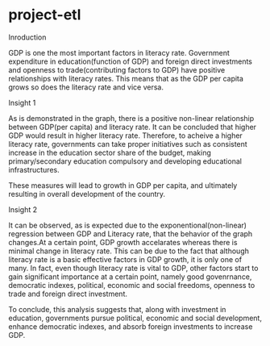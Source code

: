 # project-etl

Inroduction

GDP is one the most important factors in literacy rate. Government expenditure in education(function of GDP) and foreign direct investments and openness to trade(contributing factors to GDP) have positive relationships with literacy rates. This means that as the GDP per capita grows so does the literacy rate and vice versa.


Insight 1

As is demonstrated in the graph, there is a positive non-linear relationship between GDP(per capita) and literacy rate.
It can be concluded that higher GDP would result in higher literacy rate. Therefore, to acheive a higher literacy rate, governments can take proper initiatives such as consistent increase in the education sector share of the budget, making primary/secondary education compulsory and developing educational infrastructures. 

These measures will lead to growth in GDP per capita, and ultimately resulting in overall development of the country.


Insight 2

It can be observed, as is expected due to the exponentional(non-linear) regression between GDP and Literacy rate, that the behavior of the graph changes.At a certain point, GDP growth accelarates whereas there is minimal change in literacy rate.
This can be due to the fact that although literacy rate is a basic effective factors in GDP growth, it is only one of many. In fact, even though literacy rate is vital to GDP, other factors start to gain significant importance at a certain point, namely good govenrnance, democratic indexes, political, economic and social freedoms, openness to trade and foreign direct investment.

To conclude, this analysis suggests that, along with investment in education, governments pursue political, economic and social development, enhance democratic indexes, and absorb foreign investments to increase GDP.